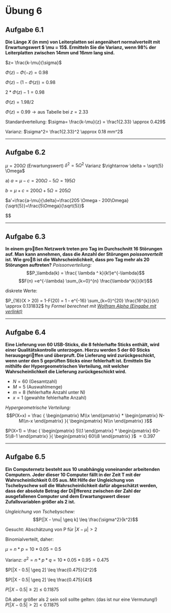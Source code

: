# Übung 6
## Aufgabe 6.1
**Die Länge $X$ (in mm) von Leiterplatten sei angenähert normalverteilt mit Erwartungswert $ \mu = 15$. Ermitteln Sie die Varianz, wenn 98% der Leiterplatten zwischen $14 mm$ und $16 mm$ lang sind.**

$z= \frac{k-\mu}{\sigma}$

$\Phi(z)- \Phi(-z) = 0.98$

$\Phi(z)- (1-\Phi(z)) = 0.98$

$2*\Phi(z)- 1 = 0.98$

$\Phi(z) = 1.98/2$

$\Phi(z) = 0.99 \rightarrow \text{aus Tabelle bei }z=2.33$

Standardverteilung:
$\sigma= \frac{k-\mu}{z} = \frac1{2.33} \approx 0.429$

Varianz:
$\sigma^2= \frac1{2.33}^2 \approx 0.18 mm^2$

---
## Aufgabe 6.2
$\mu = 200 \Omega$ (Erwartungswert)
$\delta^2 = 5 \Omega^2$ Varianz $\rightarrow \delta = \sqrt{5} \Omega$

a) $a=\mu -c = 200\Omega - 5\Omega = 195\Omega$

   $b= \mu + c = 200 \Omega + 5\Omega = 205\Omega$

   $a'=\frac{a-\mu}{\delta}=\frac{205 \Omega - 200\Omega}{\sqrt{5}}=\frac{5\Omega}{\sqrt{5}}$

   $$

---
## Aufgabe 6.3
**In einem großen Netzwerk treten pro Tag im  Durchschnitt 16 Störungen auf. Man kann annehmen, dass die Anzahl der  Störungen *poissonverteilt* ist. Wie groß ist die Wahrscheinlichkeit, dass pro Tag mehr als 20 Störungen auftreten?**
*Poissonverteilung:*
$$P_\lambda(k) = \frac{ \lambda ^ k}{k!}e^{-\lambda}$$
$$F(n) =e^{-\lambda} \sum_{k=0}^{n} \frac{\lambda^{k}}{k!}$$

diskrete Werte:

$P_{16}(X > 20) = 1-F(20) = 1 - e^{-16} \sum_{k=0}^{20} \frac{16^{k}}{k!} \approx 0.131832$
hy
*Formel berechnet mit [Wolfram Alpha (Eingabe mit verlinkt)](http://www.wolframalpha.com/input/?i=1-e%5E%28-16%29+sum%2816%5Ek%2F%28k%21%29%29+k%3D0+to+20)*

---
## Aufgabe 6.4
**Eine Lieferung von 60 USB-Sticks, die 8 fehlerhafte  Sticks enthält, wird einer Qualitätskontrolle unterzogen.  Hierzu werden 5 der  60 Sticks herausgegriffen und überpruft. Die Lieferung wird zurückgeschickt, wenn unter den 5 geprüften Sticks einer fehlerhaft ist. Ermitteln Sie mithilfe der Hypergeometrischen Verteilung, mit welcher  Wahrscheinlichkeit die Lieferung zurückgeschickt wird.**
 * $N = 60 \text{ (Gesamtzahl)}$
 * $M = 5 \text{ (Auswahlmenge)}$
 * $m = 8 \text{ (fehlerhafte Anzahl unter N)}$
 * $x = 1 \text{ (gewahlte fehlerhafte Anzahl)}$

 *Hypergeometrische Verteilung:*
 $$P(X=x) = \frac
 {
   \begin{pmatrix} M\\x \end{pmatrix} *
   \begin{pmatrix} N-M\\n-x \end{pmatrix}
 }{
     \begin{pmatrix} N\\n \end{pmatrix}
 }$$


 $P(X=1) = \frac
 {
   \begin{pmatrix} 5\\1 \end{pmatrix} *
   \begin{pmatrix} 60-5\\8-1 \end{pmatrix}
 }{
     \begin{pmatrix} 60\\8 \end{pmatrix}
 }$
 $= 0.397$

---
## Aufgabe 6.5
**Ein Computernetz besteht aus 10 unabhängig voneinander arbeitenden Computern. Jeder dieser 10 Computer fällt in der Zeit T mit der Wahrscheinlichkeit $0.05$ aus. Mit  Hilfe der Ungleichung von Tschebyschew soll die Wahrscheinlichkeit dafür abgeschätzt werden, dass der absolute Betrag der Differenz zwischen der Zahl der  ausgefallenen Computer und dem Erwartungswert dieser Zufallsvariablen größer als 2 ist.**

*Ungleichung von Tschebyschew:*
$$P[|X - \mu| \geq k] \leq \frac{\sigma^2}{k^2}$$

Gesucht: Abschätzung von P für $|X - \mu| > 2$

Binomialverteilt, daher:

$\mu = n*p = 10 * 0.05 = 0.5$

Varianz:
$\sigma^2 = n*p*q = 10*0.05*0.95=0.475$

$P[|X - 0.5| \geq 2] \leq \frac{0.475}{2^2}$

$P[|X - 0.5| \geq 2] \leq \frac{0.475}{4}$

$P[|X - 0.5| \geq 2] \leq 0.11875$

DA aber größer als 2 sein soll sollte gelten:
(das ist nur eine Vermutung!)
$P[|X - 0.5| > 2] < 0.11875$
